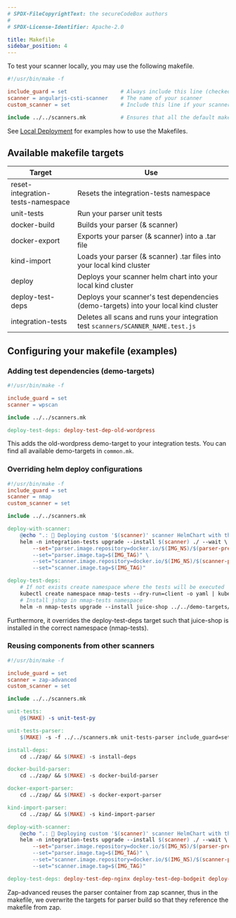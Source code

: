 ```yaml
---
# SPDX-FileCopyrightText: the secureCodeBox authors
#
# SPDX-License-Identifier: Apache-2.0

title: Makefile
sidebar_position: 4
---
```


To test your scanner locally, you may use the following makefile.

```makefile
#!/usr/bin/make -f

include_guard = set                 # Always include this line (checked in the makefile framework)
scanner = angularjs-csti-scanner    # The name of your scanner
custom_scanner = set                # Include this line if your scanner has a dockerfile

include ../../scanners.mk           # Ensures that all the default makefile targets are included
```

See [Local Deployment](/docs/contributing/local-deployment) for examples how to use the Makefiles.

## Available makefile targets

| Target                            | Use                                                                                  |
| --------------------------------- | ------------------------------------------------------------------------------------ |
| reset-integration-tests-namespace | Resets the integration-tests namespace                                               |
| unit-tests                        | Run your parser unit tests                                                           |
| docker-build                      | Builds your parser (& scanner)                                                       |
| docker-export                     | Exports your parser (& scanner) into a .tar file                                     |
| kind-import                       | Loads your parser (& scanner) .tar files into your local kind cluster                |
| deploy                            | Deploys your scanner helm chart into your local kind cluster                         |
| deploy-test-deps                  | Deploys your scanner's test dependencies (demo-targets) into your local kind cluster |
| integration-tests                 | Deletes all scans and runs your integration test `scanners/SCANNER_NAME.test.js`     |

## Configuring your makefile (examples)

### Adding test dependencies (demo-targets)

```makefile
#!/usr/bin/make -f

include_guard = set
scanner = wpscan

include ../../scanners.mk

deploy-test-deps: deploy-test-dep-old-wordpress
```

This adds the old-wordpress demo-target to your integration tests. You can find all available demo-targets in `common.mk`.

### Overriding helm deploy configurations

```makefile
#!/usr/bin/make -f
include_guard = set
scanner = nmap
custom_scanner = set

include ../../scanners.mk

deploy-with-scanner:
	@echo ".: 💾 Deploying custom '$(scanner)' scanner HelmChart with the docker tag '$(IMG_TAG)' into kind namespace 'integration-tests'."
	helm -n integration-tests upgrade --install $(scanner) ./ --wait \
		--set="parser.image.repository=docker.io/$(IMG_NS)/$(parser-prefix)-$(scanner)" \
		--set="parser.image.tag=$(IMG_TAG)" \
		--set="scanner.image.repository=docker.io/$(IMG_NS)/$(scanner-prefix)-$(scanner)" \
		--set="scanner.image.tag=$(IMG_TAG)"

deploy-test-deps:
	# If not exists create namespace where the tests will be executed
	kubectl create namespace nmap-tests --dry-run=client -o yaml | kubectl apply -f -
	# Install jshop in nmap-tests namespace
	helm -n nmap-tests upgrade --install juice-shop ../../demo-targets/juice-shop/ --wait
```

Furthermore, it overrides the deploy-test-deps target such that juice-shop is installed in the correct namespace (nmap-tests).

### Reusing components from other scanners

```makefile
#!/usr/bin/make -f

include_guard = set
scanner = zap-advanced
custom_scanner = set

include ../../scanners.mk

unit-tests:
	@$(MAKE) -s unit-test-py

unit-tests-parser:
	$(MAKE) -s -f ../../scanners.mk unit-tests-parser include_guard=set scanner=zap

install-deps:
	cd ../zap/ && $(MAKE) -s install-deps

docker-build-parser:
	cd ../zap/ && $(MAKE) -s docker-build-parser

docker-export-parser:
	cd ../zap/ && $(MAKE) -s docker-export-parser

kind-import-parser:
	cd ../zap/ && $(MAKE) -s kind-import-parser

deploy-with-scanner:
	@echo ".: 💾 Deploying custom '$(scanner)' scanner HelmChart with the docker tag '$(IMG_TAG)' into kind namespace 'integration-tests'."
	helm -n integration-tests upgrade --install $(scanner) ./ --wait \
		--set="parser.image.repository=docker.io/$(IMG_NS)/$(parser-prefix)-zap" \
		--set="parser.image.tag=$(IMG_TAG)" \
		--set="scanner.image.repository=docker.io/$(IMG_NS)/$(scanner-prefix)-$(scanner)" \
		--set="scanner.image.tag=$(IMG_TAG)"

deploy-test-deps: deploy-test-dep-nginx deploy-test-dep-bodgeit deploy-test-dep-juiceshop deploy-test-dep-petstore
```

Zap-advanced reuses the parser container from zap scanner, thus in the makefile, we overwrite the targets for parser build so that they reference the makefile from zap.
